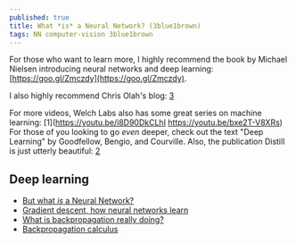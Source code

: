 ```yaml
---
published: true
title: What *is* a Neural Network? (3blue1brown)
tags: NN computer-vision 3blue1brown
---
```

For those who want to learn more, I highly recommend the book by Michael Nielsen introducing neural networks and deep learning: [https://goo.gl/Zmczdy](https://goo.gl/Zmczdy).

I also highly recommend Chris Olah's blog: [3](http://colah.github.io/)

For more videos, Welch Labs also has some great series on machine learning: [1](https://youtu.be/i8D90DkCLhI https://youtu.be/bxe2T-V8XRs) For those of you looking to go *even* deeper, check out the text "Deep Learning" by Goodfellow, Bengio, and Courville. Also, the publication Distill is just utterly beautiful: [2](https://distill.pub/)

## Deep learning
- [But what *is* a Neural Network?](https://www.youtube.com/watch?v=aircAruvnKk&list=PLZHQObOWTQDNU6R1_67000Dx_ZCJB-3pi)
- [Gradient descent, how neural networks learn](https://www.youtube.com/watch?v=IHZwWFHWa-w&list=PLZHQObOWTQDNU6R1_67000Dx_ZCJB-3pi&index=2)
- [What is backpropagation really doing?](https://www.youtube.com/watch?v=Ilg3gGewQ5U&list=PLZHQObOWTQDNU6R1_67000Dx_ZCJB-3pi&index=3)
- [Backpropagation calculus](https://www.youtube.com/watch?v=tIeHLnjs5U8&list=PLZHQObOWTQDNU6R1_67000Dx_ZCJB-3pi&index=4)